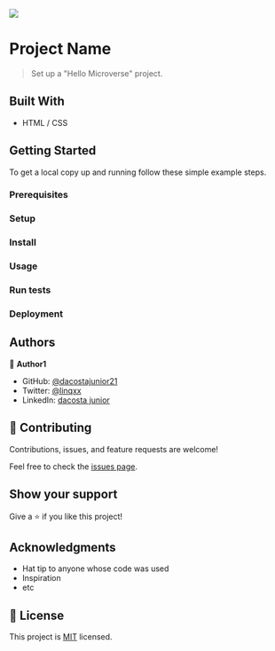 ![](https://img.shields.io/badge/Microverse-blueviolet)

# Project Name

> Set up a "Hello Microverse" project.


## Built With

- HTML / CSS




## Getting Started




To get a local copy up and running follow these simple example steps.

### Prerequisites

### Setup

### Install

### Usage

### Run tests

### Deployment



## Authors

👤 **Author1**

- GitHub: [@dacostajunior21](https://github.com/dacostajunior21)
- Twitter: [@linqxx](https://twitter.com/twitterhandle)
- LinkedIn: [dacosta junior](https://linkedin.com/in/linkedinhandle)


## 🤝 Contributing

Contributions, issues, and feature requests are welcome!

Feel free to check the [issues page](../../issues/).

## Show your support

Give a ⭐️ if you like this project!

## Acknowledgments

- Hat tip to anyone whose code was used
- Inspiration
- etc

## 📝 License

This project is [MIT](./MIT.md) licensed.
